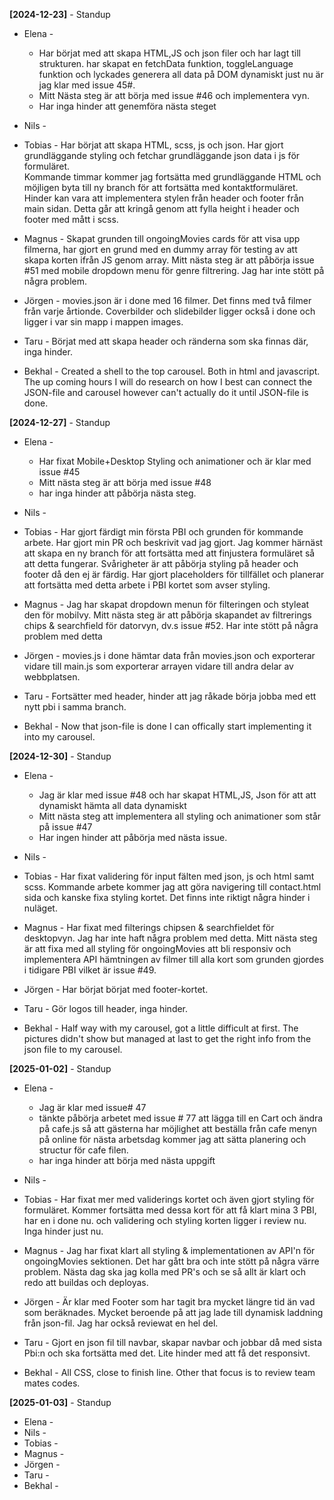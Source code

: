 **[2024-12-23]** - Standup

- Elena -
    * Har börjat med att skapa HTML,JS och json filer och har lagt till strukturen. har skapat en fetchData funktion, toggleLanguage funktion och lyckades generera all data på DOM dynamiskt just nu är jag klar med issue 45#.
    * Mitt Nästa steg är att börja med issue #46 och implementera vyn.
    * Har inga hinder att genemföra nästa steget

- Nils -
- Tobias -
  Har börjat att skapa HTML, scss, js och json. Har gjort grundläggande styling och fetchar grundläggande json data i js för formuläret.  
  Kommande timmar kommer jag fortsätta med grundläggande HTML och möjligen byta till ny branch för att fortsätta med kontaktformuläret.
  Hinder kan vara att implementera stylen från header och footer från main sidan.
  Detta går att kringå genom att fylla height i header och footer med mått i scss.

- Magnus - Skapat grunden till ongoingMovies cards för att visa upp filmerna, har gjort en grund med en dummy array för testing av att skapa korten ifrån JS genom array. Mitt nästa steg är att påbörja issue #51 med mobile dropdown menu för genre filtrering. Jag har inte stött på några problem.
- Jörgen - movies.json är i done med 16 filmer. Det finns med två filmer från varje årtionde.
  Coverbilder och slidebilder ligger också i done och ligger i var sin mapp i mappen images.
- Taru - Börjat med att skapa header och ränderna som ska finnas där, inga hinder.

- Bekhal - Created a shell to the top carousel. Both in html and javascript. The up coming hours I will do research on how I best can connect the JSON-file and carousel however can't actually do it until JSON-file is done.


**[2024-12-27]** - Standup

- Elena -
  * Har fixat Mobile+Desktop Styling och animationer och är klar med issue #45
  * Mitt nästa steg är att börja med issue #48
  * har inga hinder att påbörja nästa steg.

- Nils -
- Tobias - Har gjort färdigt min första PBI och grunden för kommande arbete. Har gjort min PR och beskrivit vad jag gjort.
  Jag kommer härnäst att skapa en ny branch för att fortsätta med att finjustera formuläret så att detta fungerar.
  Svårigheter är att påbörja styling på header och footer då den ej är färdig. Har gjort placeholders för tillfället och planerar att fortsätta med detta arbete i PBI kortet som avser styling.

- Magnus - Jag har skapat dropdown menun för filteringen och styleat den för mobilvy. Mitt nästa steg är att påbörja skapandet av filtrerings chips & searchfield för datorvyn, dv.s issue #52. Har inte stött på några problem med detta
- Jörgen - movies.js i done hämtar data från movies.json och exporterar vidare till main.js som exporterar arrayen vidare till andra delar av webbplatsen.
- Taru - Fortsätter med header, hinder att jag råkade börja jobba med ett nytt pbi i samma branch.

- Bekhal - Now that json-file is done I can offically start implementing it into my carousel.



**[2024-12-30]** - Standup

- Elena - 
    * Jag är klar med issue #48 och har skapat HTML,JS, Json för att att dynamiskt hämta all data dynamiskt
    * Mitt nästa steg att implementera all styling och animationer som står på issue #47
    * Har ingen hinder att påbörja med nästa issue.

- Nils -
- Tobias - Har fixat validering för input fälten med json, js och html samt scss.
  Kommande arbete kommer jag att göra navigering till contact.html sida och kanske fixa styling kortet.
  Det finns inte riktigt några hinder i nuläget.

- Magnus - Har fixat med filterings chipsen & searchfieldet för desktopvyn. Jag har inte haft några problem med detta. Mitt nästa steg är att fixa med all styling för ongoingMovies att bli responsiv och implementera API hämtningen av filmer till alla kort som grunden gjordes i tidigare PBI vilket är issue #49.
- Jörgen - Har börjat börjat med footer-kortet.
- Taru - Gör logos till header, inga hinder.
- Bekhal - Half way with my carousel, got a little difficult at first. The pictures didn't show but managed at last to get the right info from the json file to my carousel.


**[2025-01-02]** - Standup

- Elena -
    * Jag är klar med issue# 47
    * tänkte påbörja arbetet med issue # 77 att lägga till en Cart och ändra på cafe.js så att gästerna har möjlighet att beställa från cafe menyn på online för nästa arbetsdag kommer jag att sätta planering och structur för cafe filen.
    * har inga hinder att börja med nästa uppgift 
   
- Nils -
- Tobias - Har fixat mer med validerings kortet och även gjort styling för formuläret.
  Kommer fortsätta med dessa kort för att få klart mina 3 PBI, har en i done nu.
  och validering och styling korten ligger i review nu.
  Inga hinder just nu.
- Magnus - Jag har fixat klart all styling & implementationen av API'n för ongoingMovies sektionen. Det har gått bra och inte stött på några värre problem. Nästa dag ska jag kolla med PR's och se så allt är klart och redo att buildas och deployas. 
- Jörgen - Är klar med Footer som har tagit bra mycket längre tid än vad som beräknades. Mycket beroende på att jag lade till dynamisk laddning från json-fil. Jag har också reviewat en hel del.
- Taru - Gjort en json fil till navbar, skapar navbar och jobbar då med sista Pbi:n och ska fortsätta med det. Lite hinder med att få det responsivt.
- Bekhal - All CSS, close to finish line. Other that focus is to review team mates codes.


**[2025-01-03]** - Standup

- Elena -
- Nils -
- Tobias -
- Magnus -
- Jörgen -
- Taru -
- Bekhal -
